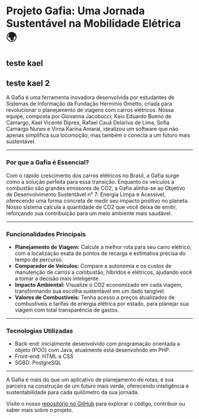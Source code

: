 # Projeto Gafia: Uma Jornada Sustentável na Mobilidade Elétrica 🌍
 ## teste kael
 ## teste kael 2
A Gafia é uma ferramenta inovadora desenvolvida por estudantes de Sistemas de Informação da Fundação Hermínio Ometto, criada para revolucionar o planejamento de viagens com carros elétricos. Nossa equipe, composta por Giovanna Jacobucci, Kaio Eduardo Bueno de Camargo, Kael Vicente Dipres, Rafael Cauã Delariva de Lima, Sofia Camargo Nunes e Virna Karina Amaral, idealizou um software que não apenas simplifica sua locomoção, mas também o conecta a um futuro mais sustentável.

---

### Por que a Gafia é Essencial?

Com o rápido crescimento dos carros elétricos no Brasil, a Gafia surge como a solução perfeita para essa transição. Enquanto os veículos a combustão são grandes emissores de CO2, a Gafia alinha-se ao Objetivo de Desenvolvimento Sustentável n° 7: Energia Limpa e Acessível, oferecendo uma forma concreta de medir seu impacto positivo no planeta. Nosso sistema calcula a quantidade de CO2 que você deixa de emitir, reforçando sua contribuição para um meio ambiente mais saudável.

---

### Funcionalidades Principais

* **Planejamento de Viagem:** Calcule a melhor rota para seu carro elétrico, com a localização exata de pontos de recarga e estimativa precisa do tempo de percurso.
* **Comparador de Veículos:** Compare a autonomia e os custos de manutenção de carros a combustão, híbridos e elétricos, ajudando você a tomar a decisão mais inteligente.
* **Impacto Ambiental:** Visualize o CO2 economizado em cada viagem, transformando sua escolha sustentável em um dado tangível.
* **Valores de Combustíveis:** Tenha acesso a preços atualizados de combustíveis e tarifas de energia elétrica por estado, para planejar sua viagem com total transparência de gastos.

---

### Tecnologias Utilizadas
* Back-end: inicialmente desenvolvido com programação orientada a objeto (POO) com Java, atualmente está desenvolvido em PHP.
* Front-end: HTML e CSS
* SGBD: PostgreSQL
---

A Gafia é mais do que um aplicativo de planejamento de rotas; é sua parceira na construção de um futuro mais verde, oferecendo inteligência e sustentabilidade para cada quilômetro da sua jornada.

Visite o nosso [repositório no GitHub](https://github.com/sofia-camargo/siteGafia) para explorar o código, contribuir ou saber mais sobre o projeto.